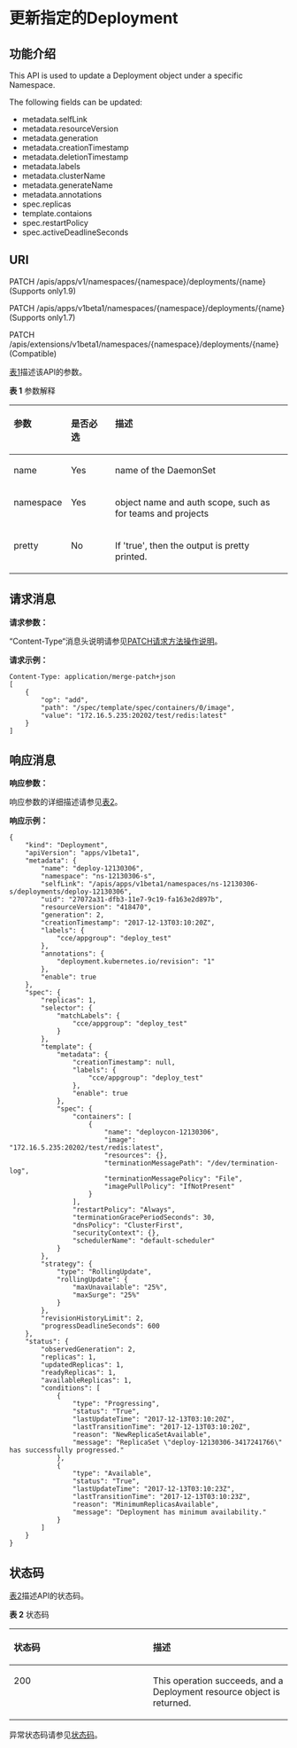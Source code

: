 # 更新指定的Deployment<a name="cce_02_0129"></a>

## 功能介绍<a name="section59866645"></a>

This API is used to update a Deployment object under a specific Namespace.

The following fields can be updated:

-   metadata.selfLink
-   metadata.resourceVersion
-   metadata.generation
-   metadata.creationTimestamp
-   metadata.deletionTimestamp
-   metadata.labels
-   metadata.clusterName
-   metadata.generateName
-   metadata.annotations
-   spec.replicas
-   template.contaions
-   spec.restartPolicy
-   spec.activeDeadlineSeconds

## URI<a name="section1928895"></a>

PATCH /apis/apps/v1/namespaces/\{namespace\}/deployments/\{name\} \(Supports only1.9\)

PATCH /apis/apps/v1beta1/namespaces/\{namespace\}/deployments/\{name\} \(Supports only1.7\)

PATCH /apis/extensions/v1beta1/namespaces/\{namespace\}/deployments/\{name\} \(Compatible\)

[表1](#d0e36967)描述该API的参数。

**表 1**  参数解释

<a name="d0e36967"></a>
<table><thead align="left"><tr id="row62299817"><th class="cellrowborder" valign="top" width="17.348265173482652%" id="mcps1.2.4.1.1"><p id="p65652297517"><a name="p65652297517"></a><a name="p65652297517"></a>参数</p>
</th>
<th class="cellrowborder" valign="top" width="16.328367163283673%" id="mcps1.2.4.1.2"><p id="p165661629135114"><a name="p165661629135114"></a><a name="p165661629135114"></a>是否必选</p>
</th>
<th class="cellrowborder" valign="top" width="66.32336766323368%" id="mcps1.2.4.1.3"><p id="p14567629115114"><a name="p14567629115114"></a><a name="p14567629115114"></a>描述</p>
</th>
</tr>
</thead>
<tbody><tr id="row28278868"><td class="cellrowborder" valign="top" width="17.348265173482652%" headers="mcps1.2.4.1.1 "><p id="p8886982"><a name="p8886982"></a><a name="p8886982"></a>name</p>
</td>
<td class="cellrowborder" valign="top" width="16.328367163283673%" headers="mcps1.2.4.1.2 "><p id="p48756965"><a name="p48756965"></a><a name="p48756965"></a>Yes</p>
</td>
<td class="cellrowborder" valign="top" width="66.32336766323368%" headers="mcps1.2.4.1.3 "><p id="p57000088"><a name="p57000088"></a><a name="p57000088"></a>name of the DaemonSet</p>
</td>
</tr>
<tr id="row43238749"><td class="cellrowborder" valign="top" width="17.348265173482652%" headers="mcps1.2.4.1.1 "><p id="p12677770"><a name="p12677770"></a><a name="p12677770"></a>namespace</p>
</td>
<td class="cellrowborder" valign="top" width="16.328367163283673%" headers="mcps1.2.4.1.2 "><p id="p20266431"><a name="p20266431"></a><a name="p20266431"></a>Yes</p>
</td>
<td class="cellrowborder" valign="top" width="66.32336766323368%" headers="mcps1.2.4.1.3 "><p id="p30968229"><a name="p30968229"></a><a name="p30968229"></a>object name and auth scope, such as for teams and projects</p>
</td>
</tr>
<tr id="row10278610"><td class="cellrowborder" valign="top" width="17.348265173482652%" headers="mcps1.2.4.1.1 "><p id="p27261059"><a name="p27261059"></a><a name="p27261059"></a>pretty</p>
</td>
<td class="cellrowborder" valign="top" width="16.328367163283673%" headers="mcps1.2.4.1.2 "><p id="p60662202"><a name="p60662202"></a><a name="p60662202"></a>No</p>
</td>
<td class="cellrowborder" valign="top" width="66.32336766323368%" headers="mcps1.2.4.1.3 "><p id="p14691292"><a name="p14691292"></a><a name="p14691292"></a>If 'true', then the output is pretty printed.</p>
</td>
</tr>
</tbody>
</table>

## 请求消息<a name="section17360061"></a>

**请求参数：**

“Content-Type“消息头说明请参见[PATCH请求方法操作说明](PATCH请求方法操作说明.md)。

**请求示例：**

```
Content-Type: application/merge-patch+json
[
    {
        "op": "add",
        "path": "/spec/template/spec/containers/0/image",
        "value": "172.16.5.235:20202/test/redis:latest"
    }
]
```

## 响应消息<a name="section22022822"></a>

**响应参数：**

响应参数的详细描述请参见[表2](创建Deployment.md#table12862324102610)。

**响应示例：**

```
{
    "kind": "Deployment",
    "apiVersion": "apps/v1beta1",
    "metadata": {
        "name": "deploy-12130306",
        "namespace": "ns-12130306-s",
        "selfLink": "/apis/apps/v1beta1/namespaces/ns-12130306-s/deployments/deploy-12130306",
        "uid": "27072a31-dfb3-11e7-9c19-fa163e2d897b",
        "resourceVersion": "418470",
        "generation": 2,
        "creationTimestamp": "2017-12-13T03:10:20Z",
        "labels": {
            "cce/appgroup": "deploy_test"
        },
        "annotations": {
            "deployment.kubernetes.io/revision": "1"
        },
        "enable": true
    },
    "spec": {
        "replicas": 1,
        "selector": {
            "matchLabels": {
                "cce/appgroup": "deploy_test"
            }
        },
        "template": {
            "metadata": {
                "creationTimestamp": null,
                "labels": {
                    "cce/appgroup": "deploy_test"
                },
                "enable": true
            },
            "spec": {
                "containers": [
                    {
                        "name": "deploycon-12130306",
                        "image": "172.16.5.235:20202/test/redis:latest",
                        "resources": {},
                        "terminationMessagePath": "/dev/termination-log",
                        "terminationMessagePolicy": "File",
                        "imagePullPolicy": "IfNotPresent"
                    }
                ],
                "restartPolicy": "Always",
                "terminationGracePeriodSeconds": 30,
                "dnsPolicy": "ClusterFirst",
                "securityContext": {},
                "schedulerName": "default-scheduler"
            }
        },
        "strategy": {
            "type": "RollingUpdate",
            "rollingUpdate": {
                "maxUnavailable": "25%",
                "maxSurge": "25%"
            }
        },
        "revisionHistoryLimit": 2,
        "progressDeadlineSeconds": 600
    },
    "status": {
        "observedGeneration": 2,
        "replicas": 1,
        "updatedReplicas": 1,
        "readyReplicas": 1,
        "availableReplicas": 1,
        "conditions": [
            {
                "type": "Progressing",
                "status": "True",
                "lastUpdateTime": "2017-12-13T03:10:20Z",
                "lastTransitionTime": "2017-12-13T03:10:20Z",
                "reason": "NewReplicaSetAvailable",
                "message": "ReplicaSet \"deploy-12130306-3417241766\" has successfully progressed."
            },
            {
                "type": "Available",
                "status": "True",
                "lastUpdateTime": "2017-12-13T03:10:23Z",
                "lastTransitionTime": "2017-12-13T03:10:23Z",
                "reason": "MinimumReplicasAvailable",
                "message": "Deployment has minimum availability."
            }
        ]
    }
}
```

## 状态码<a name="section63987677"></a>

[表2](#d0e37060)描述API的状态码。

**表 2**  状态码

<a name="d0e37060"></a>
<table><thead align="left"><tr id="row44413743"><th class="cellrowborder" valign="top" width="50%" id="mcps1.2.3.1.1"><p id="p40743437"><a name="p40743437"></a><a name="p40743437"></a>状态码</p>
</th>
<th class="cellrowborder" valign="top" width="50%" id="mcps1.2.3.1.2"><p id="p11884140"><a name="p11884140"></a><a name="p11884140"></a>描述</p>
</th>
</tr>
</thead>
<tbody><tr id="row23091316"><td class="cellrowborder" valign="top" width="50%" headers="mcps1.2.3.1.1 "><p id="p58457292"><a name="p58457292"></a><a name="p58457292"></a>200</p>
</td>
<td class="cellrowborder" valign="top" width="50%" headers="mcps1.2.3.1.2 "><p id="p37420188"><a name="p37420188"></a><a name="p37420188"></a>This operation succeeds, and a Deployment resource object is returned.</p>
</td>
</tr>
</tbody>
</table>

异常状态码请参见[状态码](状态码.md)。

